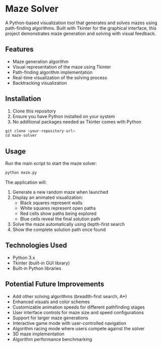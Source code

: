 # Maze Solver

A Python-based visualization tool that generates and solves mazes using path-finding algorithms. Built with Tkinter for the graphical interface, this project demonstrates maze generation and solving with visual feedback.

## Features

* Maze generation algorithm
* Visual representation of the maze using Tkinter
* Path-finding algorithm implementation
* Real-time visualization of the solving process
* Backtracking visualization

## Installation

1. Clone this repository
2. Ensure you have Python installed on your system
3. No additional packages needed as Tkinter comes with Python

```python
git clone <your-repository-url>
cd maze-solver
```

## Usage

Run the main script to start the maze solver:

```python
python maze.py
```

The application will:
1. Generate a new random maze when launched
2. Display an animated visualization:
   * Black squares represent walls
   * White squares represent open paths
   * Red cells show paths being explored
   * Blue cells reveal the final solution path
3. Solve the maze automatically using depth-first search
4. Show the complete solution path once found

## Technologies Used

* Python 3.x
* Tkinter (built-in GUI library)
* Built-in Python libraries

## Potential Future Improvements

* Add other solving algorithms (breadth-first search, A*)
* Enhanced visuals and color schemes
* Customizable animation speeds for different pathfinding stages
* User interface controls for maze size and speed configurations
* Support for larger maze generations
* Interactive game mode with user-controlled navigation
* Algorithm racing mode where users compete against the solver
* 3D maze implementation
* Algorithm performance benchmarking